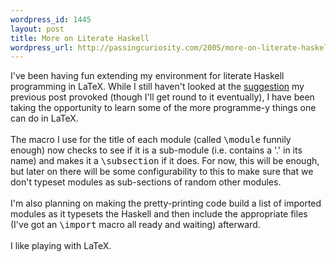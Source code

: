 ```yaml
--- 
wordpress_id: 1445
layout: post
title: More on Literate Haskell
wordpress_url: http://passingcuriosity.com/2005/more-on-literate-haskell/
---
```

I've been having fun extending my environment for literate Haskell programming in LaTeX. While I still haven't looked at the <a href="http://labelledtableaux.blogspot.com/2005/07/literate-haskell.html#comments">suggestion</a> my previous post provoked (though I'll get round to it eventually), I have been taking the opportunity to learn some of the more <emph>programme-y</emph> things one can do in LaTeX.<br /><br />The macro I use for the title of each module (called <span style="font-family: monospace;">\module</span> funnily enough) now checks to see if it is a sub-module (i.e. contains a '.' in its name) and makes it a <span style="font-family: monospace;">\subsection</span> if it does. For now, this will be enough, but later on there will be some configurability to this to make sure that we don't typeset modules as sub-sections of random other modules.<br /><br />I'm also planning on making the pretty-printing code build a list of imported modules as it typesets the Haskell and then include the appropriate files (I've got an <span style="font-family: monospace;">\import</span> macro all ready and waiting) afterward.<br /><br />I like playing with LaTeX.
